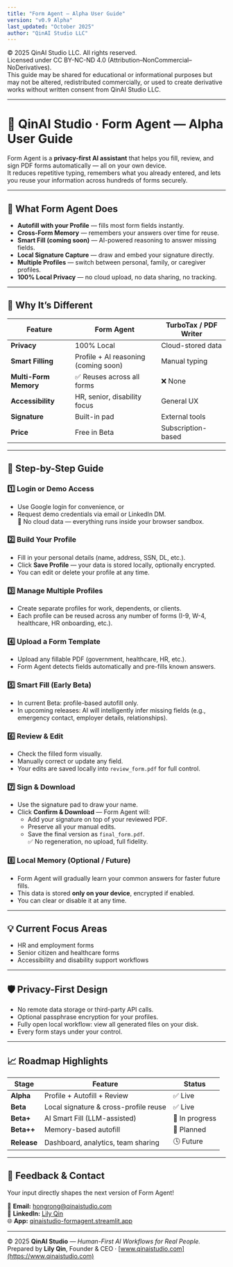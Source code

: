 ```yaml
---
title: "Form Agent — Alpha User Guide"
version: "v0.9 Alpha"
last_updated: "October 2025"
author: "QinAI Studio LLC"
---
```


© 2025 QinAI Studio LLC. All rights reserved.  
Licensed under CC BY-NC-ND 4.0 (Attribution–NonCommercial–NoDerivatives).  
This guide may be shared for educational or informational purposes but may not be altered, redistributed commercially, or used to create derivative works without written consent from QinAI Studio LLC.  

---

# 🧠 QinAI Studio · Form Agent — Alpha User Guide

Form Agent is a **privacy-first AI assistant** that helps you fill, review, and sign PDF forms automatically — all on your own device.  
It reduces repetitive typing, remembers what you already entered, and lets you reuse your information across hundreds of forms securely.

---

## 🌟 What Form Agent Does

- **Autofill with your Profile** — fills most form fields instantly.  
- **Cross-Form Memory** — remembers your answers over time for reuse.  
- **Smart Fill (coming soon)** — AI-powered reasoning to answer missing fields.  
- **Local Signature Capture** — draw and embed your signature directly.  
- **Multiple Profiles** — switch between personal, family, or caregiver profiles.  
- **100% Local Privacy** — no cloud upload, no data sharing, no tracking.  

---

## 🚀 Why It’s Different

| Feature | Form Agent | TurboTax / PDF Writer |
|----------|-------------|------------------------|
| **Privacy** | 100% Local | Cloud-stored data |
| **Smart Filling** | Profile + AI reasoning (coming soon) | Manual typing |
| **Multi-Form Memory** | ✅ Reuses across all forms | ❌ None |
| **Accessibility** | HR, senior, disability focus | General UX |
| **Signature** | Built-in pad | External tools |
| **Price** | Free in Beta | Subscription-based |

---

## 🧭 Step-by-Step Guide

### 1️⃣ Login or Demo Access
- Use Google login for convenience, or  
- Request demo credentials via email or LinkedIn DM.  
🔐 No cloud data — everything runs inside your browser sandbox.

### 2️⃣ Build Your Profile
- Fill in your personal details (name, address, SSN, DL, etc.).  
- Click **Save Profile** — your data is stored locally, optionally encrypted.  
- You can edit or delete your profile at any time.

### 3️⃣ Manage Multiple Profiles
- Create separate profiles for work, dependents, or clients.  
- Each profile can be reused across any number of forms (I-9, W-4, healthcare, HR onboarding, etc.).

### 4️⃣ Upload a Form Template
- Upload any fillable PDF (government, healthcare, HR, etc.).  
- Form Agent detects fields automatically and pre-fills known answers.

### 5️⃣ Smart Fill (Early Beta)
- In current Beta: profile-based autofill only.  
- In upcoming releases: AI will intelligently infer missing fields (e.g., emergency contact, employer details, relationships).

### 6️⃣ Review & Edit
- Check the filled form visually.  
- Manually correct or update any field.  
- Your edits are saved locally into `review_form.pdf` for full control.

### 7️⃣ Sign & Download
- Use the signature pad to draw your name.  
- Click **Confirm & Download** — Form Agent will:
  - Add your signature on top of your reviewed PDF.  
  - Preserve all your manual edits.  
  - Save the final version as `final_form.pdf`.  
✅ No regeneration, no upload, full fidelity.

### 8️⃣ Local Memory (Optional / Future)
- Form Agent will gradually learn your common answers for faster future fills.  
- This data is stored **only on your device**, encrypted if enabled.  
- You can clear or disable it at any time.

---

## 💡 Current Focus Areas
- HR and employment forms  
- Senior citizen and healthcare forms  
- Accessibility and disability support workflows  

---

## 🛡️ Privacy-First Design
- No remote data storage or third-party API calls.  
- Optional passphrase encryption for your profiles.  
- Fully open local workflow: view all generated files on your disk.  
- Every form stays under your control.  

---

## 📈 Roadmap Highlights

| Stage | Feature | Status |
|--------|----------|--------|
| **Alpha** | Profile + Autofill + Review | ✅ Live |
| **Beta** | Local signature & cross-profile reuse | ✅ Live |
| **Beta+** | AI Smart Fill (LLM-assisted) | 🚧 In progress |
| **Beta++** | Memory-based autofill | 🚧 Planned |
| **Release** | Dashboard, analytics, team sharing | 🕓 Future |

---

## 💬 Feedback & Contact
Your input directly shapes the next version of Form Agent!  

📧 **Email:** hongrong@qinaistudio.com  
💼 **LinkedIn:** [Lily Qin](https://www.linkedin.com/in/lily-qin-2312382/)  
🌐 **App:** [qinaistudio-formagent.streamlit.app](https://qinaistudio-formagent.streamlit.app)  

---

© 2025 **QinAI Studio** — *Human-First AI Workflows for Real People.*  
Prepared by **Lily Qin**, Founder & CEO · [www.qinaistudio.com](https://www.qinaistudio.com)

